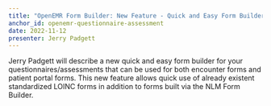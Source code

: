 ```yaml
---
title: "OpenEMR Form Builder: New Feature - Quick and Easy Form Builder"
anchor_id: openemr-questionnaire-assessment
date: 2022-11-12
presenter: Jerry Padgett
---
```


Jerry Padgett will describe a new quick and easy form builder for your questionnaires/assessments that can be used for both encounter forms and patient portal forms. This new feature allows quick use of already existent standardized LOINC forms in addition to forms built via the NLM Form Builder.
<!--more -->
